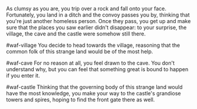 As clumsy as you are, you trip over a rock and fall onto your face. Fortunately, you land in a ditch and the convoy passes you by, thinking that you're just another homeless person. Once they pass, you get up and make sure that the places you saw earlier didn't disappear: to your surprise, the village, the cave and the castle were somehow still there.

#waf-village
You decide to head towards the village, reasoning that the common folk of this strange land would be of the most help.

#waf-cave
For no reason at all, you feel drawn to the cave. You don't understand why, but you can feel that something great is bound to happen if you enter it.

#waf-castle
Thinking that the governing body of this strange land would have the most knowledge, you make your way to the castle's grandiose towers and spires, hoping to find the front gate there as well.
